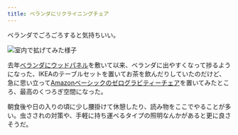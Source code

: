 ```yaml
---
title: ベランダにリクライニングチェア
---
```

ベランダでごろごろすると気持ちいい。

![](https://lh3.googleusercontent.com/docs/AG8NV2ZaiRCemEJ8EyYiXh83p3ADndIikacS_KHsco7EriE8OaTzR61NUlf3g9mZTdULaZhAFW9jHgbFTgmS785nYi9f-A-yt3a4WxD5bdkFteRTvkvU649cnGv5RgjS0VCt6GELT1wpetnjO-8fSvwbb_7fIoCQ4X2KZuiWc1iPCSiCzDEbcLsPxlxuu3ZhZxrfmcFuXh7e0qX2hfISTgDmEevTfl6X-q93GmVtd30L6doTTNhkABCh1pjtqE48rX6FOl9xSk9CF-dsKzT88tbjiE1AI0IjY-bAmsLXvX31iuXIe3P89gLkjgupwpwLdid2FZeZK0waFAqGgaG6ehHH7qr2jnc5Tr2t0xWjPgORvBKW6cFdrIfWh4mDXDxKehx7vYerSGqWFKPyBy5W3BM9gVOfCsngT3bNUrjaE4Ftb4y3tCW9qvOHWzjzLDmCBxWM15AX026553KYBC4p78k36S4gKefRLFGR35JXRxjiMiMMramZ9_MVYN2nBYFkh3ZQeIdH_lHWAANt1JTYD6jQaCkd93ZeQDQw2Qq_u000CNcDPg4z_pndhr9LurTgaXhmG-_fZkbLr1iZM9Ga-YxcxlfVeqJdVFYfPFqGnGBGvtT-HwIsqIHs9B63we_DH2gID_R9aw2Fyj2X89Z20up6kDRD88nsMhMx_0kcFvv6U8PMZGPRsvyH03ZTEw61RyNbuHb-u7lpsZJCEVq0mv0EwFBeahYL0gcqWJzSWlSfLwQH5Qxx8lOSlcqz7L0VYWm9HTko3z-bNDeEK61f_AB3E5xu17tLumVEvbzni2QBfsZS83-Gfia0cqyinguuMXb-AHl5RGEA_FM-JYZ82cW4ciusf--9OhAx07ELzIg4lr4uvvZ9BMqWjNBlsaoI9gElHO9rDZCun2UwDXGUBJ5eQ7FqaJRY6lsU_1VhQk94t5RNifxUXq1kPc9yoQzVI_JGcr9yx26YTtsjOopZc-sExOQbkk5sy02BPgzjo3Ez7vS1iv9cWtaD9BdBXpk5T5AzMEy_LM4aByt-W2VHsUiBzKxByjRJDnu18iGWfbqjWw6D2hFvDtQ16CBJo2-1plyEBdkRSnrjg3Ws0Bb5wiRWFStwq6WtD81f9sXNpYBbAVDIm8TpTJX7crFAuwZstAtEhEpgyfvXwqJgf8worPB6g3oKx4R-K-eWm1o5EkUz097WZAr35Zp-UWFz4zbGLnDm0ZV61-LpbJEhAD7hSfEUbPYJP2lla_sUEoRb8PidtIQ1TLD2 "室内で拡げてみた様子")

去年[ベランダにウッドパネル](https://r7kamura.com/articles/2021-09-30-wood-panel)を敷いて以来、ベランダに出やすくなって捗るようになった、IKEAのテーブルセットを置いてお茶を飲んだりしていたのだけど、急に思い立って[Amazonベーシックのゼログラビティーチェア](https://www.amazon.co.jp/dp/B0716DKHS1)を置いてみたところ、最高のくつろぎ空間になった。

朝食後や日の入りの頃に少し腰掛けて休憩したり、読み物をここでやることが多い。虫さされの対策や、手軽に持ち運べるタイプの照明なんかがあると更に良さそうだ。
